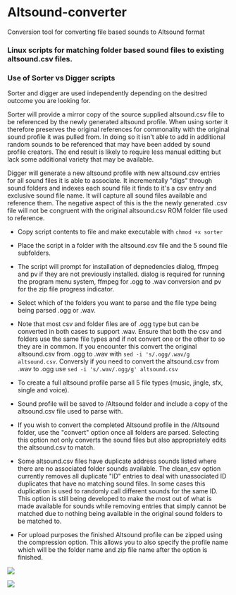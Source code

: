 # Altsound-converter
Conversion tool for converting file based sounds to Altsound format

### Linux scripts for matching folder based sound files to existing altsound.csv files. ###

### Use of Sorter vs Digger scripts ###

Sorter and digger are used independently depending on the desitred outcome you are looking for. 

Sorter will provide a mirror copy of the source supplied altsound.csv file to be referenced by the newly generated altsound profile. When using sorter it therefore preserves the original references for commonality with the original sound profile it was pulled from. In doing so it isn't able to add in additional random sounds to be referenced that may have been added by sound profile creators. The end result is likely to require less manual editting but lack some additional variety that may be available.

Digger will generate a new altsound profile with new altsound.csv entries for all sound files it is able to associate. It incrementally "digs" through sound folders and indexes each sound file it finds to it's a csv entry and exclusive sound file name. It will capture all sound files available and reference them. The negative aspect of this is the the newly generated .csv file will not be congruent with the original altsound.csv ROM folder file used to reference.

- Copy script contents to file and make executable with ```chmod +x sorter```
- Place the script in a folder with the altsound.csv file and the 5 sound file subfolders.
- The script will prompt for installation of depnedencies dialog, ffmpeg and pv if they are not previously installed. dialog is required for running the program menu system, ffmpeg for .ogg to .wav conversion and pv for the zip file progress indicator.
- Select which of the folders you want to parse and the file type being being parsed .ogg or .wav. 
 - Note that most csv and folder files are of .ogg type but can be converted in both cases to support .wav. Ensure that both the csv and folders use the same file types and if not convert one or the other to so they are in common. If you encounter this convert the original altsound.csv from .ogg to .wav with ```sed -i 's/.ogg/.wav/g altsound.csv```. Conversly if you need to convert the altsound.csv from .wav to .ogg use ```sed -i 's/.wav/.ogg/g' altsound.csv```


- To create a full altsound profile parse all 5 file types (music, jingle, sfx, single and voice).
- Sound profile will be saved to /Altsound folder and include a copy of the altsound.csv file used to parse with.
- If you wish to convert the completed Altsound profile in the /Altsound folder, use the "convert" option once all folders are parsed. Selecting this option not only converts the sound files but also appropriately edits the altsound.csv to match.
- Some altsound.csv files have duplicate address sounds listed where there are no associated folder sounds available. The clean_csv option currently removes all duplicate "ID" entries to deal with unassociated ID duplicates that have no matching sound files. In some cases this duplication is used to randomly call different sounds for the same ID. This option is still being developed to make the most out of what is made available for sounds while removing entries that simply cannot be matched due to nothing being available in the original sound folders to be matched to.
- For upload purposes the finished Altsound profile can be zipped using the compression option. This allows you to also specify the profile name which will be the folder name and zip file name after the option is finished.

 
![](https://i.imgur.com/eFc8p0Y.png)

 
![](https://i.imgur.com/jagkEIr.jpg)
